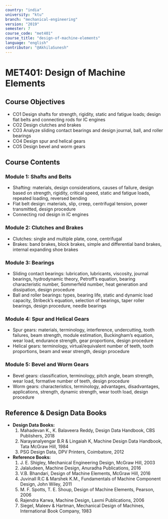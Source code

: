 ```yaml
---
country: "india"
university: "ktu"
branch: "mechanical-engineering"
version: "2019"
semester: 7
course_code: "met401"
course_title: "design-of-machine-elements"
language: "english"
contributor: "@AkhilaSunesh"
---
```

# MET401: Design of Machine Elements

## Course Objectives
* CO1 Design shafts for strength, rigidity, static and fatigue loads; design flat belts and connecting rods for IC engines  
* CO2 Design clutches and brakes  
* CO3 Analyze sliding contact bearings and design journal, ball, and roller bearings  
* CO4 Design spur and helical gears  
* CO5 Design bevel and worm gears  

## Course Contents

### Module 1: Shafts and Belts
* Shafting: materials, design considerations, causes of failure, design based on strength, rigidity, critical speed, static and fatigue loads, repeated loading, reversed bending  
* Flat belt design: materials, slip, creep, centrifugal tension, power transmitted, design procedure  
* Connecting rod design in IC engines  

### Module 2: Clutches and Brakes
* Clutches: single and multiple plate, cone, centrifugal  
* Brakes: band brakes, block brakes, simple and differential band brakes, internal expanding shoe brakes  

### Module 3: Bearings
* Sliding contact bearings: lubrication, lubricants, viscosity, journal bearings, hydrodynamic theory, Petroff’s equation, bearing characteristic number, Sommerfeld number, heat generation and dissipation, design procedure  
* Ball and roller bearings: types, bearing life, static and dynamic load capacity, Stribeck’s equation, selection of bearings, taper roller bearings, design procedure, needle bearings  

### Module 4: Spur and Helical Gears
* Spur gears: materials, terminology, interference, undercutting, tooth failures, beam strength, module estimation, Buckingham’s equation, wear load, endurance strength, gear proportions, design procedure  
* Helical gears: terminology, virtual/equivalent number of teeth, tooth proportions, beam and wear strength, design procedure  

### Module 5: Bevel and Worm Gears
* Bevel gears: classification, terminology, pitch angle, beam strength, wear load, formative number of teeth, design procedure  
* Worm gears: characteristics, terminology, advantages, disadvantages, applications, strength, dynamic strength, wear tooth load, design procedure  

## Reference & Design Data Books
* **Design Data Books:**  
  1. Mahadevan K., K. Balaveera Reddy, Design Data Handbook, CBS Publishers, 2018  
  2. NarayanaIyengar B.R & Lingaiah K, Machine Design Data Handbook, Tata McGraw Hill, 1984  
  3. PSG Design Data, DPV Printers, Coimbatore, 2012  
* **Reference Books:**  
  1. J. E. Shigley, Mechanical Engineering Design, McGraw Hill, 2003  
  2. Jalaludeen, Machine Design, Anuradha Publications, 2016  
  3. V.B. Bhandari, Design of Machine Elements, McGraw Hill, 2016  
  4. Juvinall R.C & Marshek K.M., Fundamentals of Machine Component Design, John Wiley, 2011  
  5. M. F. Spotts, T. E. Shoup, Design of Machine Elements, Pearson, 2006  
  6. Rajendra Karwa, Machine Design, Laxmi Publications, 2006  
  7. Siegel, Maleev & Hartman, Mechanical Design of Machines, International Book Company, 1983

